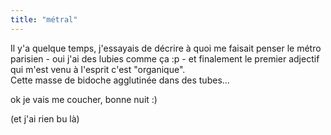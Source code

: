 ```yaml
---
title: "métral"
---
```


Il y'a quelque temps, j'essayais de décrire à quoi me faisait penser le métro
parisien - oui j'ai des lubies comme ça :p - et finalement le premier adjectif
qui m'est venu à l'esprit c'est "organique".  
Cette masse de bidoche agglutinée dans des tubes...

ok je vais me coucher, bonne nuit :)

(et j'ai rien bu là)

